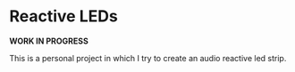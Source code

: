 # Reactive LEDs

**WORK IN PROGRESS**

This is a personal project in which I try to create an audio reactive led strip.